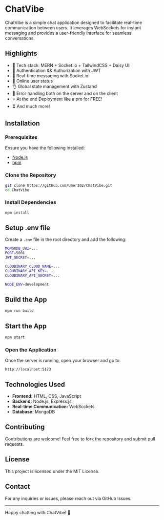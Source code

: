 # ChatVibe

ChatVibe is a simple chat application designed to facilitate real-time communication between users. It leverages WebSockets for instant messaging and provides a user-friendly interface for seamless conversations.

## Highlights

- 🌟 Tech stack: MERN + Socket.io + TailwindCSS + Daisy UI
- 🎃 Authentication && Authorization with JWT
- 👾 Real-time messaging with Socket.io
- 🚀 Online user status
- 👌 Global state management with Zustand
- 🐞 Error handling both on the server and on the client
- ⭐ At the end Deployment like a pro for FREE!
- ⏳ And much more!

## Installation

### Prerequisites

Ensure you have the following installed:

- [Node.js](https://nodejs.org/)
- [npm](https://www.npmjs.com/)

### Clone the Repository

```sh
git clone https://github.com/UmerI02/ChatVibe.git
cd ChatVibe
```

### Install Dependencies

```sh
npm install
```

## Setup .env file

Create a `.env` file in the root directory and add the following:

```sh
MONGODB_URI=...
PORT=5001
JWT_SECRET=...

CLOUDINARY_CLOUD_NAME=...
CLOUDINARY_API_KEY=...
CLOUDINARY_API_SECRET=...

NODE_ENV=development
```

## Build the App

```sh
npm run build
```

## Start the App

```sh
npm start
```

### Open the Application

Once the server is running, open your browser and go to:

```
http://localhost:5173
```

## Technologies Used

- **Frontend:** HTML, CSS, JavaScript
- **Backend:** Node.js, Express.js
- **Real-time Communication:** WebSockets
- **Database:** MongoDB

## Contributing

Contributions are welcome! Feel free to fork the repository and submit pull requests.

## License

This project is licensed under the MIT License.

## Contact

For any inquiries or issues, please reach out via GitHub Issues.

---

Happy chatting with ChatVibe! 🚀

